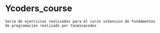 # Ycoders_course

~~~
Serie de ejercicios realizados para el curso intensivo de fundamentos de programación realizado por Yasminacodes
~~~
